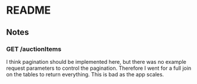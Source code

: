 # README

## Notes

### GET /auctionItems
I think pagination should be implemented here, but there was
no example request parameters to control the pagination. Therefore
I went for a full join on the tables to return everything. This is
bad as the app scales.